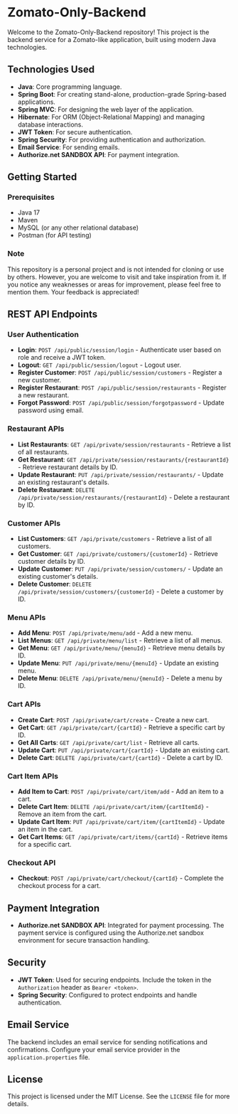 # Zomato-Only-Backend

Welcome to the Zomato-Only-Backend repository! This project is the backend service for a Zomato-like application, built using modern Java technologies.

## Technologies Used

- **Java**: Core programming language.
- **Spring Boot**: For creating stand-alone, production-grade Spring-based applications.
- **Spring MVC**: For designing the web layer of the application.
- **Hibernate**: For ORM (Object-Relational Mapping) and managing database interactions.
- **JWT Token**: For secure authentication.
- **Spring Security**: For providing authentication and authorization.
- **Email Service**: For sending emails.
- **Authorize.net SANDBOX API**: For payment integration.

## Getting Started

### Prerequisites

- Java 17
- Maven
- MySQL (or any other relational database)
- Postman (for API testing)

### Note

This repository is a personal project and is not intended for cloning or use by others. However, you are welcome to visit and take inspiration from it. If you notice any weaknesses or areas for improvement, please feel free to mention them. Your feedback is appreciated!

## REST API Endpoints

### User Authentication

- **Login**: `POST /api/public/session/login` - Authenticate user based on role and receive a JWT token.
- **Logout**: `GET /api/public/session/logout` - Logout user.
- **Register Customer**: `POST /api/public/session/customers` - Register a new customer.
- **Register Restaurant**: `POST /api/public/session/restaurants` - Register a new restaurant.
- **Forgot Password**: `POST /api/public/session/forgotpassword` - Update password using email.

### Restaurant APIs

- **List Restaurants**: `GET /api/private/session/restaurants` - Retrieve a list of all restaurants.
- **Get Restaurant**: `GET /api/private/session/restaurants/{restaurantId}` - Retrieve restaurant details by ID.
- **Update Restaurant**: `PUT /api/private/session/restaurants/` - Update an existing restaurant's details.
- **Delete Restaurant**: `DELETE /api/private/session/restaurants/{restaurantId}` - Delete a restaurant by ID.

### Customer APIs

- **List Customers**: `GET /api/private/customers` - Retrieve a list of all customers.
- **Get Customer**: `GET /api/private/customers/{customerId}` - Retrieve customer details by ID.
- **Update Customer**: `PUT /api/private/session/customers/` - Update an existing customer's details.
- **Delete Customer**: `DELETE /api/private/session/customers/{customerId}` - Delete a customer by ID.

### Menu APIs

- **Add Menu**: `POST /api/private/menu/add` - Add a new menu.
- **List Menus**: `GET /api/private/menu/list` - Retrieve a list of all menus.
- **Get Menu**: `GET /api/private/menu/{menuId}` - Retrieve menu details by ID.
- **Update Menu**: `PUT /api/private/menu/{menuId}` - Update an existing menu.
- **Delete Menu**: `DELETE /api/private/menu/{menuId}` - Delete a menu by ID.

### Cart APIs

- **Create Cart**: `POST /api/private/cart/create` - Create a new cart.
- **Get Cart**: `GET /api/private/cart/{cartId}` - Retrieve a specific cart by ID.
- **Get All Carts**: `GET /api/private/cart/list` - Retrieve all carts.
- **Update Cart**: `PUT /api/private/cart/{cartId}` - Update an existing cart.
- **Delete Cart**: `DELETE /api/private/cart/{cartId}` - Delete a cart by ID.

### Cart Item APIs

- **Add Item to Cart**: `POST /api/private/cart/item/add` - Add an item to a cart.
- **Delete Cart Item**: `DELETE /api/private/cart/item/{cartItemId}` - Remove an item from the cart.
- **Update Cart Item**: `PUT /api/private/cart/item/{cartItemId}` - Update an item in the cart.
- **Get Cart Items**: `GET /api/private/cart/items/{cartId}` - Retrieve items for a specific cart.

### Checkout API

- **Checkout**: `POST /api/private/cart/checkout/{cartId}` - Complete the checkout process for a cart.

## Payment Integration

- **Authorize.net SANDBOX API**: Integrated for payment processing. The payment service is configured using the Authorize.net sandbox environment for secure transaction handling.

## Security

- **JWT Token**: Used for securing endpoints. Include the token in the `Authorization` header as `Bearer <token>`.
- **Spring Security**: Configured to protect endpoints and handle authentication.

## Email Service

The backend includes an email service for sending notifications and confirmations. Configure your email service provider in the `application.properties` file.

## License

This project is licensed under the MIT License. See the `LICENSE` file for more details.
